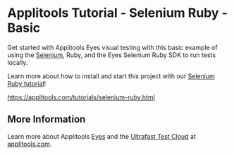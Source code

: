 # Applitools Tutorial - Selenium Ruby - Basic

Get started with Applitools Eyes visual testing with this basic example of using the [Selenium](https://www.selenium.dev/documentation/en/), Ruby, and the Eyes Selenium Ruby SDK to run tests locally.

Learn more about how to install and start this project with our [Selenium Ruby tutorial](https://applitools.com/tutorials/selenium-ruby.html)!

<https://applitools.com/tutorials/selenium-ruby.html>

## More Information

Learn more about Applitools [Eyes](https://info.applitools.com/ucY77) and the [Ultrafast Test Cloud](https://info.applitools.com/ucY78) at [applitools.com](https://info.applitools.com/ucY76).
